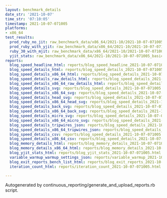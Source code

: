 ```yaml
---
layout: benchmark_details
date_str: '2021-10-07'
time_str: '07:10:05'
timestamp: 2021-10-07-071005
platforms:
- x86_64
test_results:
  prod_ruby_no_jit: raw_benchmark_data/x86_64/2021-10/2021-10-07-071005_basic_benchmark_prod_ruby_no_jit.json
  prod_ruby_with_yjit: raw_benchmark_data/x86_64/2021-10/2021-10-07-071005_basic_benchmark_prod_ruby_with_yjit.json
  ruby_30_with_mjit: raw_benchmark_data/x86_64/2021-10/2021-10-07-071005_basic_benchmark_ruby_30_with_mjit.json
  yjit_stats: raw_benchmark_data/x86_64/2021-10/2021-10-07-071005_basic_benchmark_yjit_stats.json
reports:
  blog_speed_headline_html: reports/blog_speed_headline_2021-10-07-071005.html
  blog_speed_details_html: reports/blog_speed_details_2021-10-07-071005.html
  blog_speed_details_x86_64_html: reports/blog_speed_details_2021-10-07-071005.x86_64.html
  blog_speed_details_raw_details_html: reports/blog_speed_details_2021-10-07-071005.raw_details.html
  blog_speed_details_x86_64_raw_details_html: reports/blog_speed_details_2021-10-07-071005.x86_64.raw_details.html
  blog_speed_details_svg: reports/blog_speed_details_2021-10-07-071005.svg
  blog_speed_details_x86_64_svg: reports/blog_speed_details_2021-10-07-071005.x86_64.svg
  blog_speed_details_head_svg: reports/blog_speed_details_2021-10-07-071005.head.svg
  blog_speed_details_x86_64_head_svg: reports/blog_speed_details_2021-10-07-071005.x86_64.head.svg
  blog_speed_details_back_svg: reports/blog_speed_details_2021-10-07-071005.back.svg
  blog_speed_details_x86_64_back_svg: reports/blog_speed_details_2021-10-07-071005.x86_64.back.svg
  blog_speed_details_micro_svg: reports/blog_speed_details_2021-10-07-071005.micro.svg
  blog_speed_details_x86_64_micro_svg: reports/blog_speed_details_2021-10-07-071005.x86_64.micro.svg
  blog_speed_details_tripwires_json: reports/blog_speed_details_2021-10-07-071005.tripwires.json
  blog_speed_details_x86_64_tripwires_json: reports/blog_speed_details_2021-10-07-071005.x86_64.tripwires.json
  blog_speed_details_csv: reports/blog_speed_details_2021-10-07-071005.csv
  blog_speed_details_x86_64_csv: reports/blog_speed_details_2021-10-07-071005.x86_64.csv
  blog_memory_details_html: reports/blog_memory_details_2021-10-07-071005.html
  blog_memory_details_x86_64_html: reports/blog_memory_details_2021-10-07-071005.x86_64.html
  blog_yjit_stats_html: reports/blog_yjit_stats_2021-10-07-071005.html
  variable_warmup_warmup_settings_json: reports/variable_warmup_2021-10-07-071005.warmup_settings.json
  blog_exit_reports_bench_list_html: reports/blog_exit_reports_2021-10-07-071005.bench_list.html
  iteration_count_html: reports/iteration_count_2021-10-07-071005.html

---
```

Autogenerated by continuous_reporting/generate_and_upload_reports.rb script.
